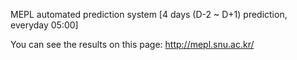 MEPL automated prediction system [4 days (D-2 ~ D+1) prediction, everyday 05:00]

You can see the results on this page:
http://mepl.snu.ac.kr/
